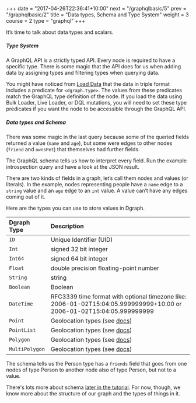 +++
date = "2017-04-26T22:36:41+10:00"
next = "/graphqlbasic/5"
prev = "/graphqlbasic/2"
title = "Data types, Schema and Type System"
weight = 3
course = 2
type = "graphql"
+++

It’s time to talk about data types and scalars.

##### Type System

A GraphQL API is a strictly typed API. Every node is required to have a specific
type. There is some magic that the API does for us when adding data by assigning
types and filtering types when querying data.

You might have noticed from [Load Data](../../intro/4) that the data in triple
format includes a predicate for `<dgraph.type>`. The values from these
predicates match the GraphQL type definition of the node. If you load the data
using Bulk Loader, Live Loader, or DQL mutations, you will need to set these
type predicates if you want the node to be accessible through the GraphQL API.

##### Data types and Schema

There was some magic in the last query because some of the queried fields
returned a value (`name` and `age`), but some were edges to other nodes
(`friend` and `ownsPet`) that themselves had further fields.

The GraphQL schema tells us how to interpret every field. Run the example
introspection query and have a look at the JSON result.

There are two kinds of fields in a graph, let’s call them nodes and values (or
literals). In the example, nodes representing people have a `name` edge to a
`string` value and an `age` edge to an `int` value. A value can’t have any edges
coming out of it.

Here are the types you can use to store values in Dgraph.

| Dgraph Type    | Description                                                                                                           |
| :------------- | :-------------------------------------------------------------------------------------------------------------------- |
| `ID`           | Unique Identifier (UID)                                                                                               |
| `Int`          | signed 32 bit integer                                                                                                 |
| `Int64`        | signed 64 bit integer                                                                                                 |
| `Float`        | double precision floating-point number                                                                                |
| `String`       | string                                                                                                                |
| `Boolean`      | Boolean                                                                                                               |
| `DateTime`     | RFC3339 time format with optional timezone like: 2006-01-02T15:04:05.999999999+10:00 or 2006-01-02T15:04:05.999999999 |
| `Point`        | Geolocation types (see [docs](https://dgraph.io/docs/graphql/schema/types/#geolocation-types))                        |
| `PointList`    | Geolocation types (see [docs](https://dgraph.io/docs/graphql/schema/types/#geolocation-types))                        |
| `Polygon`      | Geolocation types (see [docs](https://dgraph.io/docs/graphql/schema/types/#geolocation-types))                        |
| `MultiPolygon` | Geolocation types (see [docs](https://dgraph.io/docs/graphql/schema/types/#geolocation-types))                        |

The schema tells us the Person type has a `friends` field that goes from one
nodes of type Person to another node also of type Person, but not to a value.

There's lots more about schema [later in the tutorial](../../schema/1). For now,
though, we know more about the structure of our graph and the types of things in
it.
